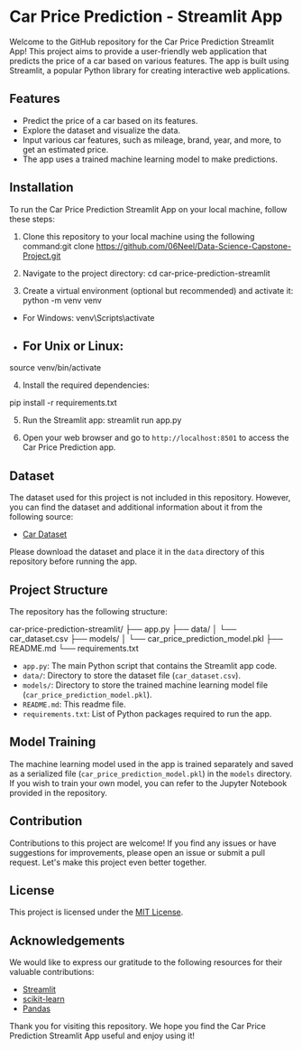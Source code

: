 # Car Price Prediction - Streamlit App

Welcome to the GitHub repository for the Car Price Prediction Streamlit App! This project aims to provide a user-friendly web application that predicts the price of a car based on various features. The app is built using Streamlit, a popular Python library for creating interactive web applications.

## Features

- Predict the price of a car based on its features.
- Explore the dataset and visualize the data.
- Input various car features, such as mileage, brand, year, and more, to get an estimated price.
- The app uses a trained machine learning model to make predictions.

## Installation

To run the Car Price Prediction Streamlit App on your local machine, follow these steps:

1. Clone this repository to your local machine using the following command:git clone https://github.com/06Neel/Data-Science-Capstone-Project.git

2. Navigate to the project directory:
cd car-price-prediction-streamlit

3. Create a virtual environment (optional but recommended) and activate it:
python -m venv venv
- For Windows:
venv\Scripts\activate
- ## For Unix or Linux:
source venv/bin/activate

4. Install the required dependencies:

pip install -r requirements.txt

5. Run the Streamlit app:
streamlit run app.py

6. Open your web browser and go to `http://localhost:8501` to access the Car Price Prediction app.

## Dataset

The dataset used for this project is not included in this repository. However, you can find the dataset and additional information about it from the following source:

- [Car Dataset](https://www.example.com/car-dataset)

Please download the dataset and place it in the `data` directory of this repository before running the app.

## Project Structure

The repository has the following structure:

car-price-prediction-streamlit/
├── app.py
├── data/
│ └── car_dataset.csv
├── models/
│ └── car_price_prediction_model.pkl
├── README.md
└── requirements.txt


- `app.py`: The main Python script that contains the Streamlit app code.
- `data/`: Directory to store the dataset file (`car_dataset.csv`).
- `models/`: Directory to store the trained machine learning model file (`car_price_prediction_model.pkl`).
- `README.md`: This readme file.
- `requirements.txt`: List of Python packages required to run the app.

## Model Training

The machine learning model used in the app is trained separately and saved as a serialized file (`car_price_prediction_model.pkl`) in the `models` directory. If you wish to train your own model, you can refer to the Jupyter Notebook provided in the repository.

## Contribution

Contributions to this project are welcome! If you find any issues or have suggestions for improvements, please open an issue or submit a pull request. Let's make this project even better together.

## License

This project is licensed under the [MIT License](LICENSE).

## Acknowledgements

We would like to express our gratitude to the following resources for their valuable contributions:

- [Streamlit](https://www.streamlit.io/)
- [scikit-learn](https://scikit-learn.org/)
- [Pandas](https://pandas.pydata.org/)

Thank you for visiting this repository. We hope you find the Car Price Prediction Streamlit App useful and enjoy using it!
